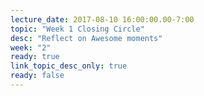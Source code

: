 ```yaml
---
lecture_date: 2017-08-10 16:00:00.00-7:00
topic: "Week 1 Closing Circle"
desc: "Reflect on Awesome moments"
week: "2"
ready: true
link_topic_desc_only: true
ready: false
---
```



